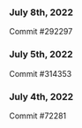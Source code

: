 ### July 8th, 2022

Commit #292297

### July 5th, 2022

Commit #314353


### July 4th, 2022

Commit #72281
